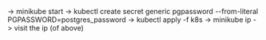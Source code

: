 ->  minikube start
->  kubectl create secret generic pgpassword --from-literal PGPASSWORD=postgres_password
->  kubectl apply -f k8s
->  minikube ip
->  visit the ip (of above)